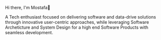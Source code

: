 



Hi there, I'm Mostafa👋 

<p>A Tech enthusiast focused on delivering software and data-drive solutions through innovative user-centric approaches, while leveraging Software Archeticture and System Design for a high end Software Products with seamless development.</p>

